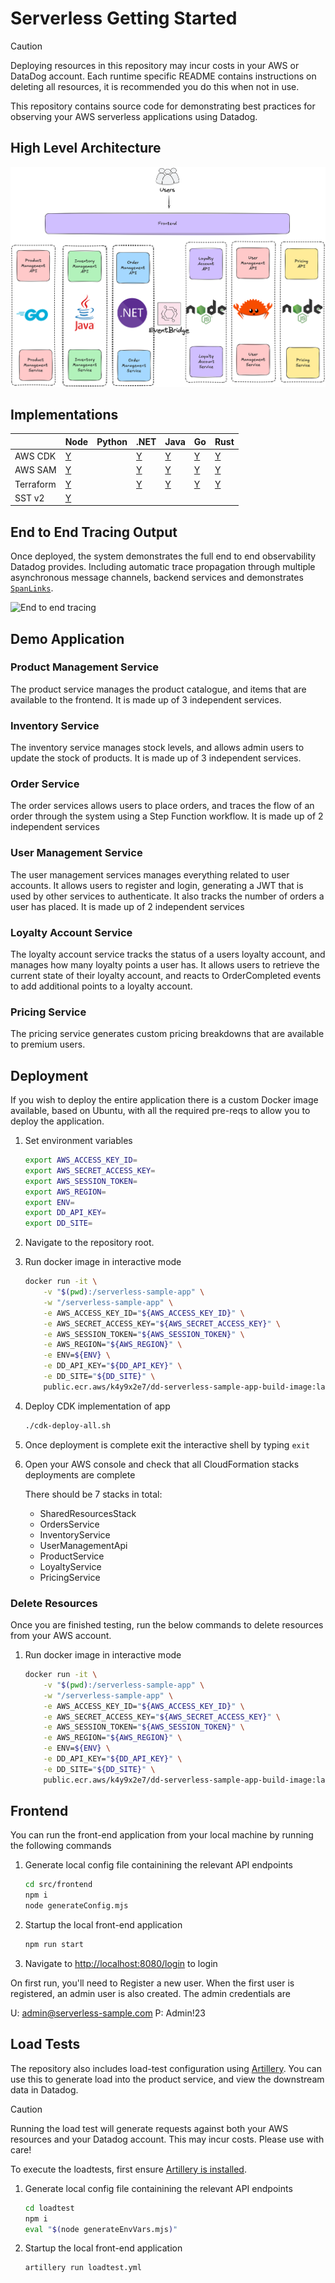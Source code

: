 # Serverless Getting Started

> [!CAUTION]
> Deploying resources in this repository may incur costs in your AWS or DataDog account. Each runtime specific README contains instructions on deleting all resources, it is recommended you do this when not in use.

This repository contains source code for demonstrating best practices for observing your AWS serverless applications using Datadog.

## High Level Architecture

![Architecture Diagram](img/serverless-lambda-tracing.png)

## Implementations

|                      | Node                                                            | Python | .NET                                                    | Java                                                        | Go                                                        | Rust                                                   |
| -------------------- | --------------------------------------------------------------- | ------ | ------------------------------------------------------- | ----------------------------------------------------------- | --------------------------------------------------------- | ------------------------------------------------------ |
| AWS CDK              | [Y](./src/loyalty-point-service/README.md#aws-cdk)              |        | [Y](./src/order-service/README.md#aws-cdk)              | [Y](./src/inventory-service/README.md#aws-cdk)              | [Y](./src/product-management-service/README.md#aws-cdk)   | [Y](./src/user-management-service/README.md#aws-cdk)   |
| AWS SAM              | [Y](./src/loyalty-point-service/README.md#aws-sam)              |        | [Y](./src/order-service/README.md#aws-sam)              | [Y](./src/inventory-service/README.md#aws-sam)              | [Y](./src/product-management-service/README.md#aws-sam)   | [Y](./src/user-management-service/README.md#aws-sam)   |
| Terraform            | [Y](./src/loyalty-point-service/README.md#terraform)            |        | [Y](./src/order-service/README.md#terraform)            | [Y](./src/inventory-service/README.md#terraform)            | [Y](./src/product-management-service/README.md#terraform) | [Y](./src/user-management-service/README.md#terraform) |
| SST v2               | [Y](./src/loyalty-point-service/README.md#serverless-stack-sst) |        |                                                         |                                                             |                                                           |                                                        |

## End to End Tracing Output

Once deployed, the system demonstrates the full end to end observability Datadog provides. Including automatic trace propagation through multiple asynchronous message channels, backend services and demonstrates [`SpanLinks`](https://docs.datadoghq.com/tracing/trace_collection/span_links/).

![End to end tracing](img/end-to-end-trace.png)

## Demo Application

### Product Management Service

The product service manages the product catalogue, and items that are available to the frontend. It is made up of 3 independent services.

### Inventory Service

The inventory service manages stock levels, and allows admin users to update the stock of products. It is made up of 3 independent services.

### Order Service

The order services allows users to place orders, and traces the flow of an order through the system using a Step Function workflow. It is made up of 2 independent services

### User Management Service

The user management services manages everything related to user accounts. It allows users to register and login, generating a JWT that is used by other services to authenticate. It also tracks the number of orders a user has placed. It is made up of 2 independent services

### Loyalty Account Service

The loyalty account service tracks the status of a users loyalty account, and manages how many loyalty points a user has. It allows users to retrieve the current state of their loyalty account, and reacts to OrderCompleted events to add additional points to a loyalty account.

### Pricing Service

The pricing service generates custom pricing breakdowns that are available to premium users.

## Deployment

If you wish to deploy the entire application there is a custom Docker image available, based on Ubuntu, with all the required pre-reqs to allow you to deploy the application.

1. Set environment variables
    ```sh
    export AWS_ACCESS_KEY_ID=
    export AWS_SECRET_ACCESS_KEY=
    export AWS_SESSION_TOKEN=
    export AWS_REGION=
    export ENV=
    export DD_API_KEY=
    export DD_SITE=
    ```
2. Navigate to the repository root.
3. Run docker image in interactive mode
    ```sh
    docker run -it \
        -v "$(pwd):/serverless-sample-app" \
        -w "/serverless-sample-app" \
        -e AWS_ACCESS_KEY_ID="${AWS_ACCESS_KEY_ID}" \
        -e AWS_SECRET_ACCESS_KEY="${AWS_SECRET_ACCESS_KEY}" \
        -e AWS_SESSION_TOKEN="${AWS_SESSION_TOKEN}" \
        -e AWS_REGION="${AWS_REGION}" \
        -e ENV=${ENV} \
        -e DD_API_KEY="${DD_API_KEY}" \
        -e DD_SITE="${DD_SITE}" \
        public.ecr.aws/k4y9x2e7/dd-serverless-sample-app-build-image:latest
    ```
4. Deploy CDK implementation of app
    ```sh
    ./cdk-deploy-all.sh
    ```
5. Once deployment is complete exit the interactive shell by typing `exit`
6. Open your AWS console and check that all CloudFormation stacks deployments are complete

    There should be 7 stacks in total:
    - SharedResourcesStack
    - OrdersService
    - InventoryService
    - UserManagementApi
    - ProductService
    - LoyaltyService
    - PricingService

### Delete Resources

Once you are finished testing, run the below commands to delete resources from your AWS account.

1. Run docker image in interactive mode
    ```sh
    docker run -it \
        -v "$(pwd):/serverless-sample-app" \
        -w "/serverless-sample-app" \
        -e AWS_ACCESS_KEY_ID="${AWS_ACCESS_KEY_ID}" \
        -e AWS_SECRET_ACCESS_KEY="${AWS_SECRET_ACCESS_KEY}" \
        -e AWS_SESSION_TOKEN="${AWS_SESSION_TOKEN}" \
        -e AWS_REGION="${AWS_REGION}" \
        -e ENV=${ENV} \
        -e DD_API_KEY="${DD_API_KEY}" \
        -e DD_SITE="${DD_SITE}" \
        public.ecr.aws/k4y9x2e7/dd-serverless-sample-app-build-image:latest
    ```

## Frontend

You can run the front-end application from your local machine by running the following commands

1. Generate local config file containining the relevant API endpoints
    ```sh
    cd src/frontend
    npm i
    node generateConfig.mjs
    ```
2. Startup the local front-end application
    ```sh
    npm run start
    ```
3. Navigate to [http://localhost:8080/login](http://localhost:8080/login) to login

On first run, you'll need to Register a new user. When the first user is registered, an admin user is also created. The admin credentials are

U: admin@serverless-sample.com
P: Admin!23

## Load Tests

The repository also includes load-test configuration using [Artillery](https://www.artillery.io). You can use this to generate load into the product service, and view the downstream data in Datadog.

> [!CAUTION]
> Running the load test will generate requests against both your AWS resources and your Datadog account. This may incur costs. Please use with care!

To execute the loadtests, first ensure [Artillery is installed](https://www.artillery.io/docs/get-started/get-artillery).

1. Generate local config file containining the relevant API endpoints
    ```sh
    cd loadtest
    npm i
    eval "$(node generateEnvVars.mjs)"
    ```
2. Startup the local front-end application
    ```sh
    artillery run loadtest.yml
    ```